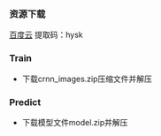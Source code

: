 ### 资源下载
[百度云](https://pan.baidu.com/s/1O9ySyGvd-8Um_ysZ0Xwf7g) 提取码：hysk

### Train
* 下载crnn_images.zip压缩文件并解压

### Predict
* 下载模型文件model.zip并解压